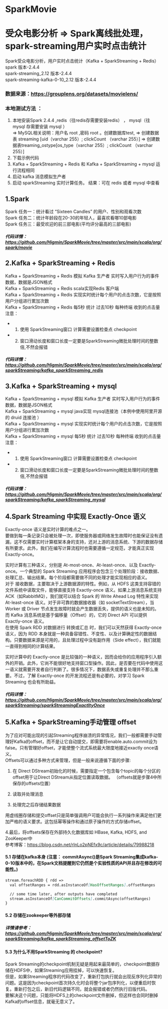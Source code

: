 # SparkMovie 
# 受众电影分析 => Spark离线批处理，spark-streaming用户实时点击统计
Spark受众电影分析，用户实时点击统计（Kafka + SparkStreaming + Redis）  
spark 版本-2.4.4  
spark-streaming_2.12 版本-2.4.4  
spark-streaming-kafka-0-10_2.12 版本-2.4.4  

### 数据来源：https://grouplens.org/datasets/movielens/  
### 本地测试方法 ：  
1. 本地安装Spark 2.4.4 ,redis（往redis存需要安装redis） ， mysql（往 mysql 存需要安装 mysql ）  
  => MySQL相关说明：用户名 root ,密码 root 。创建数据库test,
  => 创建数据表 streaming [uid（varchar 255）; clickCount （varchar 255）] 
  => 创建数据表treaming_ostype[os_type（varchar 255）; clickCount （varchar 255）]
2. 下载示例代码  
3. Kafka + SparkStreaming + Redis 和 Kafka + SparkStreaming + mysql 运行流程相同  
4. 启动 kafka 消息模拟生产者
5. 启动 sparkStreaming 实时计算任务。
结果：可在 redis 或者 mysql 中查看

## 1.Spark
Spark 任务一：统计看过 “Sixteen Candles” 的用户、性别和观看次数  
Spark 任务二：统计年龄段在20-30的年轻人，最喜欢看哪10部电影  
Spark 任务三：最受欢迎的前三部电影(平均评分最高的三部电影)  
##### 代码详情：https://github.com/Higmin/SparkMovie/tree/master/src/main/scala/org/spark/movie

## 2.Kafka + SparkStreaming + Redis
Kafka + SparkStreaming + Redis 模拟 Kafka 生产者 实时写入用户行为的事件数据，数据是JSON格式  
Kafka + SparkStreaming + Redis scala实现Redis 客户端  
Kafka + SparkStreaming + Redis 实现实时统计每个用户的点击次数，它是按照用户分组进行累加次数  
Kafka + SparkStreaming + Redis 每5秒 统计 过去10秒 每种终端 收到的点击量  
注意：
  * 1. 使用 SparkStreaming窗口 计算需要设置检查点 checkpoint
  * 2. 窗口滑动长度和窗口长度一定要是SparkStreaming微批处理时间的整数倍,不然会报错
##### 代码详情：https://github.com/Higmin/SparkMovie/tree/master/src/main/scala/org/sparkStreaming/kafka_sparkStreaming_redis
  
## 3.Kafka + SparkStreaming + mysql
Kafka + SparkStreaming + mysql 模拟 Kafka 生产者 实时写入用户行为的事件数据，数据是JSON格式  
Kafka + SparkStreaming + mysql java实现 mysql连接池（本例中使用阿里开源的 druid 连接池 ）  
Kafka + SparkStreaming + mysql 实现实时统计每个用户的点击次数，它是按照用户分组进行累加次数  
Kafka + SparkStreaming + mysql 每5秒 统计 过去10秒 每种终端 收到的点击量  
注意：
  * 1. 使用 SparkStreaming窗口 计算需要设置检查点 checkpoint
  * 2. 窗口滑动长度和窗口长度一定要是SparkStreaming微批处理时间的整数倍,不然会报错  
##### 代码详情：https://github.com/Higmin/SparkMovie/tree/master/src/main/scala/org/sparkStreaming/kafka_sparkStreaming_mysql

## 4.Spark Streaming 中实现 Exactly-Once 语义
Exactly-once 语义是实时计算的难点之一。  
要做到每一条记录只会被处理一次，即使服务器或网络发生故障时也能保证没有遗漏，这不仅需要实时计算框架本身的支持，还对上游的消息系统、下游的数据存储有所要求。此外，我们在编写计算流程时也需要遵循一定规范，才能真正实现 Exactly-once。  

实时计算有三种语义，分别是 At-most-once、At-least-once、以及 Exactly-once。一个典型的 Spark Streaming 应用程序会包含三个处理阶段：接收数据、处理汇总、输出结果。每个阶段都需要做不同的处理才能实现相应的语义。  
对于 接收数据，主要取决于上游数据源的特性。例如，从 HDFS 这类支持容错的文件系统中读取文件，能够直接支持 Exactly-once 语义。如果上游消息系统支持 ACK（如RabbitMQ），我们就可以结合 Spark 的 Write Ahead Log 特性来实现 At-least-once 语义。对于非可靠的数据接收器（如 socketTextStream），当 Worker 或 Driver 节点发生故障时就会产生数据丢失，提供的语义也是未知的。而 Kafka 消息系统是基于偏移量（Offset）的，它的 Direct API 可以提供 Exactly-once 语义。  
在使用 Spark RDD 对数据进行 转换或汇总 时，我们可以天然获得 Exactly-once 语义，因为 RDD 本身就是一种具备容错性、不变性、以及计算确定性的数据结构。只要数据来源是可用的，且处理过程中没有副作用（Side effect），我们就能一直得到相同的计算结果。  

实时计算中的 Exactly-once 是比较强的一种语义，因而会给你的应用程序引入额外的开销。此外，它尚不能很好地支持窗口型操作。因此，是否要在代码中使用这一语义就需要开发者自行判断了。很多情况下，数据丢失或重复处理并不那么重要。不过，了解 Exactly-once 的开发流程还是有必要的，对学习 Spark Streaming 也会有所助益。  
##### 代码详情：https://github.com/Higmin/SparkMovie/tree/master/src/main/scala/org/sparkStreaming/sparkStreamingExactltyOnce

## 5.Kafka + SparkStreaming手动管理 offset
为了应对可能出现的引起Streaming程序崩溃的异常情况，我们一般都需要手动管理好Kafka的offset，而不是让它自动提交，即需要将enable.auto.commit设为false。只有管理好offset，才能使整个流式系统最大限度地接近exactly once语义。  
Offsets可以通过多种方式来管理，但是一般来说遵循下面的步骤:

1. 在 Direct DStream初始化的时候，需要指定一个包含每个topic的每个分区的offset用于让Direct DStream从指定位置读取数据。
 （offsets就是步骤4中所保存的offsets位置）
2. 读取并处理消息

3. 处理完之后存储结果数据

用虚线圈存储和提交offset只是简单强调用户可能会执行一系列操作来满足他们更加严格的语义要求。这包括幂等操作和通过原子操作的方式存储offset。

4.最后，将offsets保存在外部持久化数据库如 HBase, Kafka, HDFS, and ZooKeeper中    
参考博客：https://blog.csdn.net/rlnLo2pNEfx9c/article/details/79988218  
  #### 5.1 存储在kafka本身 (注意： commitAsync()是Spark Streaming集成kafka-0-10版本中的，在Spark文档提醒到它仍然是个实验性质的API并且存在修改的可能性。)
```markdown
stream.foreachRDD { rdd =>
  val offsetRanges = rdd.asInstanceOf[HasOffsetRanges].offsetRanges

  // some time later, after outputs have completed
  stream.asInstanceOf[CanCommitOffsets].commitAsync(offsetRanges)
}
```
  #### 5.2 存储在zookeeper等外部存储  
##### 详情请参考：https://github.com/Higmin/SparkMovie/tree/master/src/main/scala/org/sparkStreaming/kafka_sparkStreaming_offsetToZK

  #### 5.3 为什么不用SparkStreaming 的 checkpoint?  
Spark Streaming的checkpoint机制无疑是用起来最简单的，checkpoint数据存储在HDFS中，如果Streaming应用挂掉，可以快速恢复。  
但是，如果Streaming程序的代码改变了，重新打包执行就会出现反序列化异常的问题。这是因为checkpoint首次持久化时会将整个jar包序列化，以便重启时恢复。重新打包之后，新旧代码逻辑不同，就会报错或者仍然执行旧版代码。  
要解决这个问题，只能将HDFS上的checkpoint文件删掉，但这样也会同时删掉Kafka的offset信息，就毫无意义了。  
